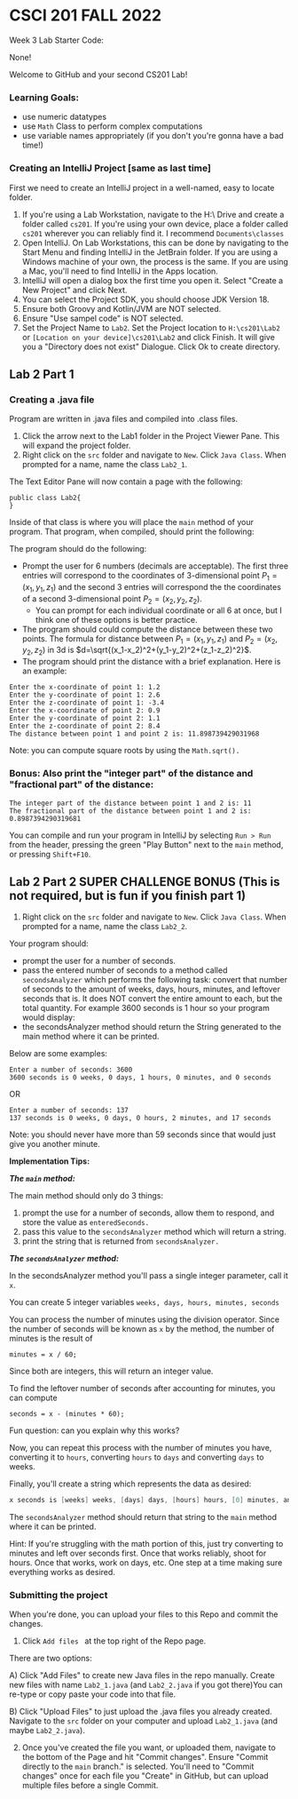 # CSCI 201 FALL 2022
Week 3 Lab Starter Code:

None!

Welcome to GitHub and your second CS201 Lab!

### Learning Goals:
- use numeric datatypes
- use `Math` Class to perform complex computations
- use variable names appropriately (if you don't you're gonna have a bad time!)


### Creating an IntelliJ Project [same as last time]

First we need to create an IntelliJ project in a well-named, easy to locate folder.

1) If you're using a Lab Workstation, navigate to the H:\ Drive and create a folder called `cs201`.  If you're using your own device, place a folder called `cs201` wherever you can reliably find it. I recommend `Documents\classes`
2) Open IntelliJ. On Lab Workstations, this can be done by navigating to the Start Menu and finding IntelliJ in the JetBrain folder. If you are using a Windows machine of your own, the process is the same. If you are using a Mac, you'll need to find IntelliJ in the Apps location.
3) IntelliJ will open a dialog box the first time you open it. Select "Create a New Project" and click Next. 
4) You can select the Project SDK, you should choose JDK Version 18.
5) Ensure both Groovy and Kotlin/JVM are NOT selected.
6) Ensure "Use sampel code" is NOT selected.
7) Set the Project Name to `Lab2`. Set the Project location to `H:\cs201\Lab2` or `[Location on your device]\cs201\Lab2` and click Finish. It will give you a "Directory does not exist" Dialogue. Click Ok to create directory.

## Lab 2 Part 1

### Creating a .java file

Program are written in .java files and compiled into .class files.
1) Click the arrow next to the Lab1 folder in the Project Viewer Pane. This will expand the project folder.
2) Right click on the `src` folder and navigate to `New`. Click `Java Class`. When prompted for a name, name the class `Lab2_1`.

The Text Editor Pane will now contain a page with the following:

```
public class Lab2{
}
```

Inside of that class is where you will place the `main` method of your program. That program, when compiled, should print the following:

The program should do the following:
- Prompt the user for 6 numbers (decimals are acceptable). The first three entries will correspond to the coordinates of 3-dimensional point $P_1=(x_1,y_1,z_1)$ and the second 3 entries will correspond the the coordinates of a second 3-dimensional point $P_2=(x_2,y_2,z_2)$. 
   * You can prompt for each individual coordinate or all 6 at once, but I think one of these options is better practice.
- The program should could compute the distance between these two points. The formula for distance between $P_1=(x_1,y_1,z_1)$ and $P_2=(x_2,y_2,z_2)$ in 3d is $d=\sqrt{(x_1-x_2)^2+(y_1-y_2)^2+(z_1-z_2)^2}$. 
- The program should print the distance with a brief explanation. Here is an example:

```
Enter the x-coordinate of point 1: 1.2 
Enter the y-coordinate of point 1: 2.6 
Enter the z-coordinate of point 1: -3.4 
Enter the x-coordinate of point 2: 0.9 
Enter the y-coordinate of point 2: 1.1 
Enter the z-coordinate of point 2: 8.4 
The distance between point 1 and point 2 is: 11.898739429031968 
```

Note: you can compute square roots by using the `Math.sqrt().`

### Bonus: Also print the "integer part" of the distance and "fractional part" of the distance:

```
The integer part of the distance between point 1 and 2 is: 11
The fractional part of the distance between point 1 and 2 is: 0.8987394290319681  
```

You can compile and run your program in IntelliJ by selecting `Run > Run` from the header, pressing the green "Play Button" next to the `main` method, or pressing `Shift+F10`.


## Lab 2 Part 2 SUPER CHALLENGE BONUS (This is not required, but is fun if you finish part 1)

1) Right click on the `src` folder and navigate to `New`. Click `Java Class`. When prompted for a name, name the class `Lab2_2`.

Your program should:
- prompt the user for a number of seconds.
- pass the entered number of seconds to a method called `secondsAnalyzer` which performs the following task: convert that number of seconds to the amount of weeks, days, hours, minutes, and leftover seconds that is. It does NOT convert the entire amount to each, but the total quantity. For example 3600 seconds is 1 hour so your program would display:
- the secondsAnalyzer method should return the String generated to the main method where it can be printed. 

Below are some examples:

```
Enter a number of seconds: 3600
3600 seconds is 0 weeks, 0 days, 1 hours, 0 minutes, and 0 seconds
```

OR

```
Enter a number of seconds: 137
137 seconds is 0 weeks, 0 days, 0 hours, 2 minutes, and 17 seconds
```

Note: you should never have more than 59 seconds since that would just give you another minute. 

**Implementation Tips:**

***The `main` method:***

The main method should only do 3 things:

1) prompt the use for a  number of seconds, allow them to respond, and store the value as `enteredSeconds.`
2) pass this value to the `secondsAnalyzer` method which will return a string.
3) print the string that is returned from `secondsAnalyzer.`

***The `secondsAnalyzer` method:***

In the secondsAnalyzer method you'll pass a single integer parameter, call it `x`. 

You can create 5 integer variables `weeks, days, hours, minutes, seconds`

You can process the number of minutes using the division operator. Since the number of seconds will be known as `x` by the method, the number of minutes is the result of 

```minutes = x / 60;```

Since both are integers, this will return an integer value.

To find the leftover number of seconds after accounting for minutes, you can compute 

```seconds = x - (minutes * 60);```

Fun question: can you explain why this works?

Now, you can repeat this process with the number of minutes you have, converting it to `hours`, converting `hours` to `days` and converting `days` to weeks. 

Finally, you'll create a string which represents the data as desired: 

```java
x seconds is [weeks] weeks, [days] days, [hours] hours, [0] minutes, and [1] seconds
```

The `secondsAnalyzer` method should return that string to the `main` method where it can be printed.

Hint: If you're struggling with the math portion of this, just try converting to minutes and left over seconds first. Once that works reliably, shoot for hours. Once that works, work on days, etc. One step at a time making sure everything works as desired. 


### Submitting the project

When you're done, you can upload your files to this Repo and commit the changes. 

1) Click `Add files ` at the top right of the Repo page.

There are two options:

A) Click "Add Files" to create new Java files in the repo manually. Create new files with name `Lab2_1.java` (and `Lab2_2.java` if you got there)You can re-type or copy paste your code into that file.

B) Click "Upload Files" to just upload the .java files you already created. Navigate to the `src` folder on your computer and upload `Lab2_1.java` (and maybe `Lab2_2.java`). 

2) Once you've created the file you want, or uploaded them, navigate to the bottom of the Page and hit "Commit changes". Ensure "Commit directly to the `main` branch." is selected. You'll need to "Commit changes" once for each file you "Create" in GitHub, but can upload multiple files before a single Commit. 


